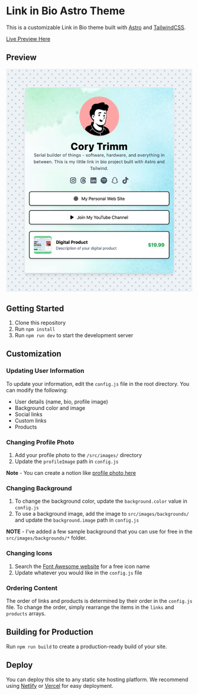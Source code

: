 # Link in Bio Astro Theme

This is a customizable Link in Bio theme built with [Astro](https://astro.build) and [TailwindCSS](https://tailwindcss.com).

[Live Preview Here](https://lib.corytrimm.com/)

## Preview

![Preview screenshot](./preview.png)

## Getting Started

1. Clone this repository
2. Run `npm install`
3. Run `npm run dev` to start the development server

## Customization

### Updating User Information

To update your information, edit the `config.js` file in the root directory. You can modify the following:

- User details (name, bio, profile image)
- Background color and image
- Social links
- Custom links
- Products

### Changing Profile Photo

1. Add your profile photo to the `/src/images/` directory
2. Update the `profileImage` path in `config.js`

**Note** - You can create a notion like [profile photo here](https://www.avatartion.com/)

### Changing Background

1. To change the background color, update the `background.color` value in `config.js`
2. To use a background image, add the image to `src/images/backgrounds/` and update the `background.image` path in `config.js`

**NOTE** - I've added a few sample background that you can use for free in the `src/images/backgrounds/*` folder.

### Changing Icons

1. Search the [Font Awesome website](https://fontawesome.com/) for a free icon name
2. Update whatever you would like in the `config.js` file

### Ordering Content

The order of links and products is determined by their order in the `config.js` file. To change the order, simply rearrange the items in the `links` and `products` arrays.

## Building for Production

Run `npm run build` to create a production-ready build of your site.

## Deploy

You can deploy this site to any static site hosting platform. We recommend using [Netlify](https://www.netlify.com/) or [Vercel](https://vercel.com/) for easy deployment.
